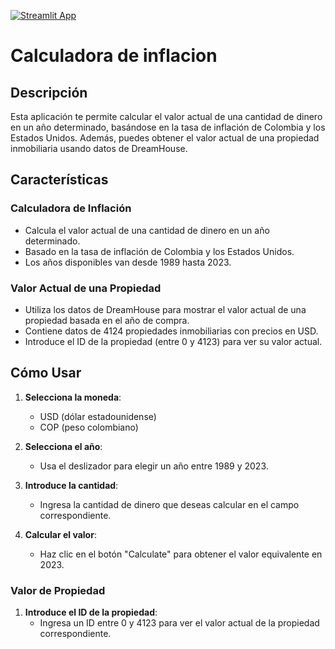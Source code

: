 [![Streamlit App](https://static.streamlit.io/badges/streamlit_badge_black_white.svg)](https://inflacion-calc-dreamhomes-jsebastiands.streamlit.app/)

# Calculadora de inflacion
## Descripción

Esta aplicación te permite calcular el valor actual de una cantidad de dinero en un año determinado, basándose en la tasa de inflación de Colombia y los Estados Unidos. Además, puedes obtener el valor actual de una propiedad inmobiliaria usando datos de DreamHouse.

## Características

### Calculadora de Inflación

- Calcula el valor actual de una cantidad de dinero en un año determinado.
- Basado en la tasa de inflación de Colombia y los Estados Unidos.
- Los años disponibles van desde 1989 hasta 2023.

### Valor Actual de una Propiedad

- Utiliza los datos de DreamHouse para mostrar el valor actual de una propiedad basada en el año de compra.
- Contiene datos de 4124 propiedades inmobiliarias con precios en USD.
- Introduce el ID de la propiedad (entre 0 y 4123) para ver su valor actual.

## Cómo Usar

1. **Selecciona la moneda**:
    - USD (dólar estadounidense)
    - COP (peso colombiano)

2. **Selecciona el año**:
    - Usa el deslizador para elegir un año entre 1989 y 2023.

3. **Introduce la cantidad**:
    - Ingresa la cantidad de dinero que deseas calcular en el campo correspondiente.

4. **Calcular el valor**:
    - Haz clic en el botón "Calculate" para obtener el valor equivalente en 2023.

### Valor de Propiedad

1. **Introduce el ID de la propiedad**:
    - Ingresa un ID entre 0 y 4123 para ver el valor actual de la propiedad correspondiente.
